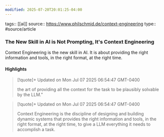 ```yaml
---
modified: 2025-07-20T20:01:25-04:00
---
```

tags:: [[ai]]
source:: https://www.philschmid.de/context-engineering
type:: #source/article

### The New Skill in AI is Not Prompting, It&#39;s Context Engineering

Context Engineering is the new skill in AI. It is about providing the right information and tools, in the right format, at the right time.

#### Highlights

> [!quote]+ Updated on Mon Jul 07 2025 06:54:47 GMT-0400
>
> the art of providing all the context for the task to be plausibly solvable by the LLM.”

> [!quote]+ Updated on Mon Jul 07 2025 06:54:47 GMT-0400
>
> Context Engineering is the discipline of designing and building dynamic systems that provides the right information and tools, in the right format, at the right time, to give a LLM everything it needs to accomplish a task.
